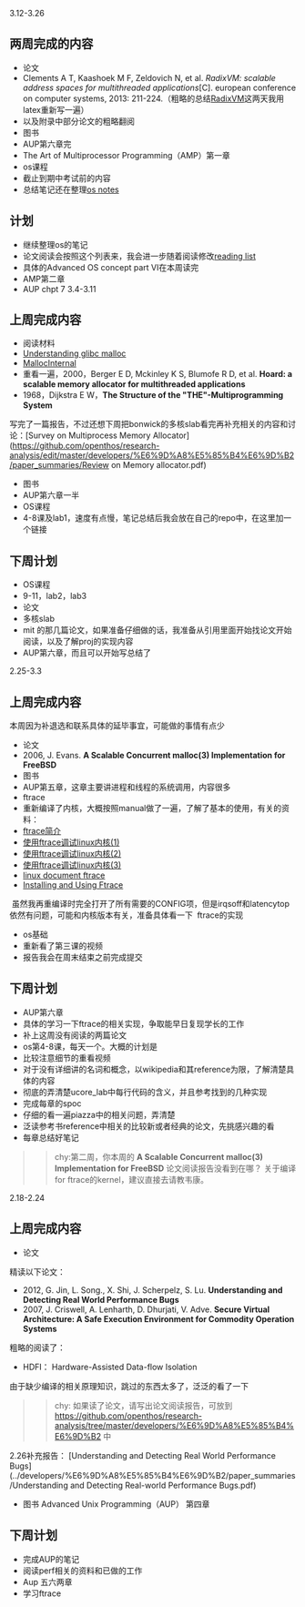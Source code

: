 3.12-3.26
## 两周完成的内容
- 论文
 - Clements A T, Kaashoek M F, Zeldovich N, et al. *RadixVM: scalable address spaces for multithreaded applications*[C]. european conference on computer systems, 2013: 211-224.（粗略的总结[RadixVM](https://github.com/openthos/research-analysis/edit/master/developers/%E6%9D%A8%E5%85%B4%E6%9D%B2/paper_summaries/RadixVM.md)这两天我用latex重新写一遍）
 - 以及附录中部分论文的粗略翻阅
- 图书
 - AUP第六章完
 - The Art of Multiprocessor Programming（AMP）第一章
- os课程
 - 截止到期中考试前的内容
 - 总结笔记还在整理[os notes](https://github.com/XingGaoY/os_notes)
## 计划
- 继续整理os的笔记
- 论文阅读会按照这个列表来，我会进一步随着阅读修改[reading list](https://github.com/openthos/research-analysis/blob/master/developers/%E6%9D%A8%E5%85%B4%E6%9D%B2/readinglist.md)
 - 具体的Advanced OS concept part VI在本周读完
 - AMP第二章
- AUP chpt 7
3.4-3.11
## 上周完成内容
- 阅读材料
 - [Understanding glibc malloc](https://sploitfun.wordpress.com/2015/02/10/understanding-glibc-malloc/)
 - [MallocInternal](https://sourceware.org/glibc/wiki/MallocInternals)
 - 重看一遍，2000，Berger E D, Mckinley K S, Blumofe R D, et al. **Hoard: a scalable memory allocator for multithreaded applications**
 - 1968，Dijkstra E W，**The Structure of the "THE"-Multiprogramming System**
 
 写完了一篇报告，不过还想下周把bonwick的多核slab看完再补充相关的内容和讨论：[Survey on Multiprocess Memory Allocator](https://github.com/openthos/research-analysis/edit/master/developers/%E6%9D%A8%E5%85%B4%E6%9D%B2/paper_summaries/Review on Memory allocator.pdf)
- 图书
 - AUP第六章一半
- OS课程
 - 4-8课及lab1，速度有点慢，笔记总结后我会放在自己的repo中，在这里加一个链接
 
## 下周计划
- OS课程
 - 9-11，lab2，lab3
- 论文
 - 多核slab
 - mit 的那几篇论文，如果准备仔细做的话，我准备从引用里面开始找论文开始阅读，以及了解proj的实现内容
- AUP第六章，而且可以开始写总结了


2.25-3.3
## 上周完成内容
本周因为补退选和联系具体的延毕事宜，可能做的事情有点少
- 论文
 - 2006, J. Evans. **A Scalable Concurrent malloc(3) Implementation for FreeBSD**
- 图书
 - AUP第五章，这章主要讲进程和线程的系统调用，内容很多
- ftrace
 - 重新编译了内核，大概按照manual做了一遍，了解了基本的使用，有关的资料：
  - [ftrace简介](http://www.ibm.com/developerworks/cn/linux/l-cn-ftrace/)
  - [使用ftrace调试linux内核(1)](http://www.ibm.com/developerworks/cn/linux/l-cn-ftrace1/)
  - [使用ftrace调试linux内核(2)](http://www.ibm.com/developerworks/cn/linux/l-cn-ftrace2/)
  - [使用ftrace调试linux内核(3)](http://www.ibm.com/developerworks/cn/linux/l-cn-ftrace3/)
  - [linux document ftrace](http://lxr.linux.no/linux+v2.6.33/Documentation/trace/ftrace.txt)
  - [Installing and Using Ftrace](http://omappedia.org/wiki/Installing_and_Using_Ftrace#Using_Ftrace)
  
  虽然我再重编译时完全打开了所有需要的CONFIG项，但是irqsoff和latencytop依然有问题，可能和内核版本有关，准备具体看一下
  ftrace的实现
- os基础
 - 重新看了第三课的视频
- 报告我会在周末结束之前完成提交

## 下周计划
- AUP第六章
- 具体的学习一下ftrace的相关实现，争取能早日复现学长的工作
- 补上这周没有阅读的两篇论文
- os第4-8课，每天一个。大概的计划是
 - 比较注意细节的重看视频
 - 对于没有详细讲的名词和概念，以wikipedia和其reference为限，了解清楚具体的内容
 - 彻底的弄清楚ucore_lab中每行代码的含义，并且参考找到的几种实现
 - 完成每章的spoc
 - 仔细的看一遍piazza中的相关问题，弄清楚
 - 泛读参考书reference中相关的比较新或者经典的论文，先挑感兴趣的看
 - 每章总结好笔记

>> chy:第二周，你本周的 **A Scalable Concurrent malloc(3) Implementation for FreeBSD** 论文阅读报告没看到在哪？ 关于编译for ftrace的kernel，建议直接去请教韦康。

2.18-2.24

## 上周完成内容 
 - 论文
 
 精读以下论文：
  - 2012, G. Jin, L. Song., X. Shi, J. Scherpelz, S. Lu. **Understanding and Detecting Real World Performance Bugs**
  - 2007, J. Criswell, A. Lenharth, D. Dhurjati, V. Adve. **Secure Virtual Architecture: A Safe Execution Environment for Commodity Operation Systems** 

 粗略的阅读了：
  - HDFI： Hardware-Assisted Data-flow Isolation

由于缺少编译的相关原理知识，跳过的东西太多了，泛泛的看了一下 

>> chy: 如果读了论文，请写出论文阅读报告，可放到
>> https://github.com/openthos/research-analysis/tree/master/developers/%E6%9D%A8%E5%85%B4%E6%9D%B2 中

2.26补充报告： [Understanding and Detecting Real World Performance Bugs](../developers/%E6%9D%A8%E5%85%B4%E6%9D%B2/paper_summaries/Understanding and Detecting Real-world Performance Bugs.pdf)

- 图书 Advanced Unix Programming（AUP） 第四章

## 下周计划 
- 完成AUP的笔记
- 阅读perf相关的资料和已做的工作 
- Aup 五六两章
- 学习ftrace
